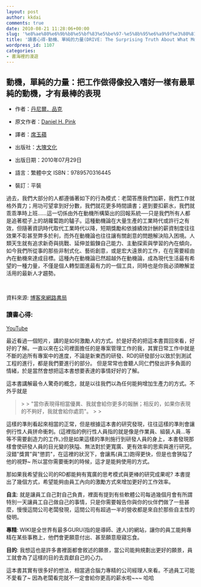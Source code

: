 ```yaml
---
layout: post
author: kkdai
comments: true
date: 2010-08-21 11:28:06+00:00
slug: '%e8%ae%80%e6%9b%b8%e5%bf%83%e5%be%97-%e5%8b%95%e6%a9%9f%e3%80%81%e5%96%ae%e7%b4%94%e7%9a%84%e5%8a%9b%e9%87%8fdrive-the-surprising-truth-about-what-motivates-us'
title: '讀書心得-動機、單純的力量(DRIVE: The Surprising Truth About What Motivates Us)'
wordpress_id: 1107
categories:
- 書海裡的漫遊
---
```


 ## 動機，單純的力量：把工作做得像投入嗜好一樣有最單純的動機，才有最棒的表現



   * 作者：[丹尼爾．品克](http://search.books.com.tw/exep/prod_search.php?key=%A4%A6%A5%A7%BA%B8%A1D%AB%7E%A7J&f=author)
     
   * 原文作者：[Daniel H. Pink](http://search.books.com.tw/exep/prod_search.php?key=Daniel%20H.%20Pink&f=author)
     
   * 譯者：[席玉蘋](http://search.books.com.tw/exep/prod_search.php?key=%AEu%A5%C9%C4%AB&f=author)
     
   * 出版社：[大塊文化](http://www.books.com.tw/exep/pub_book.php?pubid=locus)
     
   * 出版日期：2010年07月29日 
     
   * 語言：繁體中文 ISBN：9789570316445 
     
   * 裝訂：平裝 
     



過去，我們大部分的人都遵循著如下的行為模式：老闆答應我們加薪，我們工作就格外賣力；用功可望拿到好分數，我們就花更多時間讀書；遲到要扣薪水，我們就乖乖準時上班……這一切係由外在動機所構築出的回報系統──只是我們所有人都是追著棍子上的胡蘿蔔跑的驢子。這種動機論在大量生產的工業時代或許行之有效，但隨著資訊時代取代工業時代以降，短期獎勵和依據績效計酬的薪資制度往往效果不彰甚至弊多於利，而外在動機論也往往讓有關創意的問題解決陷入困境。人類天生就有追求新奇與挑戰、延伸並鍛鍊自己能力、主動探索與學習的內在傾向，如今我們所從事的那些非制式化、藝術創意，或是宏大遠景的工作，在在需要經由內在動機來達成目標。這種內在動機論已然超越外在動機論，成為現代生活最有希望的一種力量，不僅是個人轉型圖進最有力的一個工具，同時也是你我必須瞭解並活用的最新人才趨勢。

​    

 資料來源: [博客來網路書局](http://www.books.com.tw/exep/prod/booksfile.php?item=0010476180)



### **讀書心得**:

[YouTube](http://www.youtube.com/watch?v=u6XAPnuFjJc)

 

最近看過一個短片，講的是如何激勵人的方式。於是好奇的把這本書買回來看，好好的了解。一直以來在公司裡面擔任的是專案管理工作的我，其實日常工作中就是不斷的追所有專案中的進度，不論是新東西的研發、RD的研發部分以致於到測試工程的進行，都是我們要進行的部分。 但是常常也會聽人同仁們發出許多負面的情緒，於是當然會想把這本書想要表達的事情好好的了解。

 

這本書講解最令人驚奇的概念，就是以往我們以為任何能夠增加生產力的方式。不外乎就是

 

<blockquote>  
> 
> "當你表現得相當優異、我就會給你更多的報酬；相反的，如果你表現的不夠好，我就會給你處罰"。
> 
> </blockquote>



這樣的準則看起來相當的正常，但是根據這本書的研究發現，往往這樣的準則會讓例行性人員拼命衝刺。(這裡指的例行性人員指的就是像是作業員、組裝人員…等等不需要創造力的工作。)但是如果這樣的準則施行到研發人員的身上，本書發現那樣會使研發人員的目光變的狹隘、無法對於更寬廣、更有效率的思索與進行研究。 沒錯"獎賞"與"懲罰"，在這裡的狀況下，會讓馬(員工)跑得更快，但是也會狹隘了他的視野~ 所以當你需要衝刺的時候，這才是能夠使用的方式。

 

那如果我希望我公司的RD都能夠有寬廣的思考模式與更棒的研究成果呢? 本書提出了幾個方式，希望能夠由員工內向的激勵方式來增加更好的工作效率。

 

**自主**: 就是讓員工自己對自己負責，裡面有提到有些軟體公司每過幾個月會有所謂特別一天讓員工自己做自己的事情，只是你需要報告你與你的伙伴們做了一些甚麼，慢慢這間公司老闆發現，這間公司有超過一半的營收都是來自於那些自主性的發明。

 

**專精**: WIKI是全世界有最多GURU(指的是導師、達人)的網站，讓你的員工能夠專精在某些事務上，他們會更願意付出、甚至願意廢寢忘食。

 

**目的**: 我想這也是許多書裡面都會敘述的願景，當公司能夠規劃出更好的願景，員工就會為了這樣的目的去貢獻自己的心力。

 

這本書其實有很多好的想法，相當適合腦力專精的公司經理人來看。不過員工可能不愛看了~ 因為老闆看完就不一定會給你更高的薪水啦~~~ 哈哈
